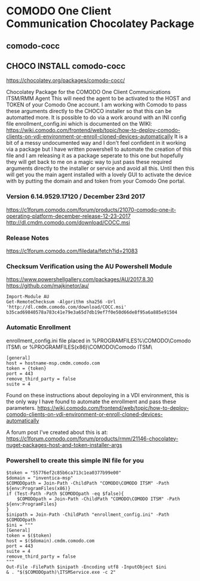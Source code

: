# COMODO One Client Communication Chocolatey Package
## comodo-cocc
## CHOCO INSTALL comodo-cocc

https://chocolatey.org/packages/comodo-cocc/

Chocolatey Package for the COMODO One Client Communications ITSM/RMM Agent
This will need the agent to be activated to the HOST and TOKEN of your Comodo One account.
I am working with Comodo to pass these arguments directly to the CHOCO installer so that this can be automatted more.
It is possible to do via a work around with an INI config file enrollment_config.ini which is documented on the WIKI:
https://wiki.comodo.com/frontend/web/topic/how-to-deploy-comodo-clients-on-vdi-environment-or-enroll-cloned-devices-automatically
It is a bit of a messy undocumented way and I don't feel confident in it working via a package but I have written powershell to automate the creation of this file and I am releasing it as a package seperate to this one but hopefully they will get back to me on a magic way to just pass these required arguments directly to the installer or service and avoid all this. Until then this will get you the main agent installed with a lovely GUI to activate the device with by putting the domain and and token from your Comodo One portal.

### Version 6.14.9529.17120 / December 23rd 2017

https://c1forum.comodo.com/forum/products/21070-comodo-one-it-operating-platform-december-release-12-23-2017
http://dl.cmdm.comodo.com/download/COCC.msi

### Release Notes

https://c1forum.comodo.com/filedata/fetch?id=21083

### Checksum Verification using the AU Powershell Module

https://www.powershellgallery.com/packages/AU/2017.8.30
https://github.com/majkinetor/au/

```
Import-Module AU
Get-RemoteChecksum -Algorithm sha256 -Url 'http://dl.cmdm.comodo.com/download/COCC.msi'
b35cad69840578a783c41e79e3a65d7db19ef7f0e50d66de8f95a6a885e91504
```

### Automatic Enrollment

enrollment_config.ini file placed in %PROGRAMFILES%\COMODO\Comodo ITSM\ or %PROGRAMFILES(x86)\COMODO\Comodo ITSM\

```
[general]
host = hostname-msp.cmdm.comodo.com
token = {token}
port = 443
remove_third_party = false
suite = 4
```

Found on these instructions about depoloying in a VDI environment, this is the only way I have found to automate the enrollment and pass these parameters.
https://wiki.comodo.com/frontend/web/topic/how-to-deploy-comodo-clients-on-vdi-environment-or-enroll-cloned-devices-automatically

A forum post I've created about this is at:
https://c1forum.comodo.com/forum/products/rmm/21146-chocolatey-nuget-packages-host-and-token-installer-args

### Powershell to create this simple INI file for you

```
$token = "55776ef2c85b6ca713c1ea0377b99e00"
$domain = "inventica-msp"
$COMODOpath = Join-Path -ChildPath "COMODO\COMODO ITSM" -Path ${env:ProgramFiles(x86)}
if (Test-Path -Path $COMODOpath -eq $false){
    $COMODOpath = Join-Path -ChildPath "COMODO\COMODO ITSM" -Path ${env:ProgramFiles}
}
$inipath = Join-Path -ChildPath "enrollment_config.ini" -Path $COMODOpath
$ini = """
[General]
token = $($token)
host = $($domain).cmdm.comodo.com
port = 443
suite = 4
remove_third_party = false
"""
Out-File -FilePath $inipath -Encoding utf8 -InputObject $ini
& . "$($COMODOpath)\ITSMService.exe -c 2"
```

